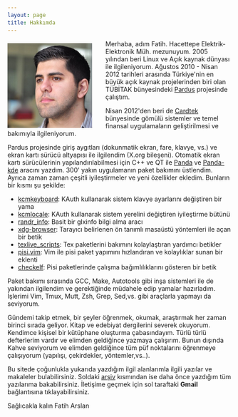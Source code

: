 ```yaml
---
layout: page
title: Hakkımda
---
```


<img src="/images/fatih_arslan.jpg" align="left" style="margin-right:30px; margin-top:7px;"> Merhaba, adım Fatih.  Hacettepe Elektrik-Elektronik Müh. mezunuyum. 2005 yılından beri Linux ve Açık kaynak dünyası ile ilgileniyorum. Ağustos 2010 - Nisan 2012 tarihleri arasında Türkiye'nin en büyük açık kaynak projelerinden biri olan TÜBİTAK bünyesindeki [Pardus](http://www.pardus.org.tr/) projesinde çalıştım. 

Nisan 2012'den beri de [Cardtek](http://www.cardtek.com/) bünyesinde gömülü sistemler ve temel finansal uygulamaların geliştirilmesi ve bakımıyla ilgileniyorum.

Pardus projesinde giriş aygıtları (dokunmatik ekran, fare, klavye, vs.) ve ekran kartı sürücü altyapısı ile ilgilendim (X.org bileşeni). Otomatik ekran kartı sürücülerinin yapılandırılabilmesi için C++ ve QT ile [Panda](http://svn.pardus.org.tr/uludag/trunk/panda/) ve [Panda-kde](http://svn.pardus.org.tr/uludag/trunk/kde/panda-kde/) aracını yazdım. 300' yakın uygulamanın paket bakımını üstlendim. Ayrıca zaman zaman çeşitli iyileştirmeler ve yeni özellikler ekledim. Bunların bir kısmı şu şekilde:

* [kcmkeyboard](http://svn.pardus.org.tr/uludag/trunk/playground/fatih.arslan/kauth_kcmkeyboard/): KAuth kullanarak sistem klavye ayarlarını değiştiren bir yama
* [kcmlocale](http://svn.pardus.org.tr/uludag/trunk/playground/fatih.arslan/kcmlocale/): KAuth kullanarak sistem yerelini değiştiren iyileştirme bütünü
* [randr_info](http://svn.pardus.org.tr/uludag/trunk/playground/fatih.arslan/randr_info/): Basit bir glxinfo bilgi alma aracı
* [xdg-browser](http://svn.pardus.org.tr/uludag/trunk/playground/fatih.arslan/xdg-browser/): Tarayıcı belirlenen ön tanımlı masaüstü yöntemleri ile açan bir betik
* [texlive_scripts](http://svn.pardus.org.tr/uludag/trunk/scripts/tex/): Tex paketlerini bakımını kolaylaştıran yardımcı betikler
* [pisi.vim](https://github.com/farslan/pisi-vim): Vim ile pisi paket yapımını hızlandıran ve kolaylıklar sunan bir eklenti
* [checkelf](http://svn.pardus.org.tr/uludag/trunk/scripts/checkelf): Pisi paketlerinde çalışma bağımlılıklarını gösteren bir betik

Paket bakımı sırasında GCC, Make, Autotools gibi inşa sistemleri ile de yakından ilgilendim ve gerektiğinde müdahele edip yamalar hazırladım. İşlerimi Vim, Tmux, Mutt, Zsh, Grep, Sed,vs. gibi araçlarla yapmayı da seviyorum.

Gündemi takip etmek, bir şeyler öğrenmek, okumak, araştırmak her zaman birinci sırada geliyor. Kitap ve edebiyat dergilerini severek okuyorum. Kendimce kişisel bir kütüphane oluşturma çabasındayım. Türlü türlü defterlerim vardır ve elimden geldiğince yazmaya çalışırım. Bunun dışında Kahve seviyorum ve elimden geldiğince tüm püf noktalarını öğrenmeye çalışıyorum (yapılışı, çekirdekler, yöntemler,vs..).

Bu sitede çoğunlukla yukarıda yazdığım ilgil alanlarımla ilgili yazılar ve makaleler bulabilirsiniz. Soldaki [arşiv](http://blog.arsln.org/archives/) kısmından ise daha önce yazdığım tüm yazılarıma bakabilirsiniz. İletişime geçmek için sol taraftaki **Gmail** bağlantısına tıklayabilirsiniz.

Sağlıcakla kalın Fatih Arslan
